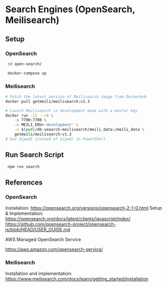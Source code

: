 # Search Engines (OpenSearch, Meilisearch)

##  Setup

###  OpenSearch

```sh
 cd open-search/
```

```sh
 docker-compose up
```
###  Meilisearch

```sh
# Fetch the latest version of Meilisearch image from DockerHub
docker pull getmeili/meilisearch:v1.3
```
```sh
# Launch Meilisearch in development mode with a master key
docker run -it --rm \
    -p 7700:7700 \
    -e MEILI_ENV='development' \
    -v $(pwd)/db-seaarch-meilisearch/meili_data:/meili_data \
    getmeili/meilisearch:v1.3
# Use ${pwd} instead of $(pwd) in PowerShell
```

## Run Search Script

```sh
 npm run search
```
## References

### OpenSearch
Installation:
https://opensearch.org/versions/opensearch-2-1-0.html
Setup & Implementation:
https://opensearch.org/docs/latest/clients/javascript/index/
https://github.com/opensearch-project/opensearch-js/blob/HEAD/USER_GUIDE.md

AWS Managed OpenSearch Service 

https://aws.amazon.com/opensearch-service/


### Meilisearch
Installation and implementation:
https://www.meilisearch.com/docs/learn/getting_started/installation
